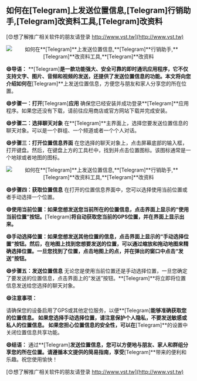 ## **如何在**[Telegram]**上发送位置信息,**[Telegram]**行销助手,**[Telegram]**改资料工具,**[Telegram]**改资料**

[😍想了解推广相关软件的朋友请登录 http://www.vst.tw](http://www.vst.tw)

 <center><img src="https://vst.tw/MP4/tuiguang/png/0.png" alt="如何在**[Telegram]**上发送位置信息,**[Telegram]**行销助手,**[Telegram]**改资料工具,**[Telegram]**改资料"></center>

**😄导语：**
**[Telegram]**是一款功能强大、安全可靠的即时通讯应用程序，它不仅支持文字、图片、音频和视频的发送，还提供了发送位置信息的功能。本文将向您介绍如何在**[Telegram]**上发送位置信息，方便您与朋友和家人分享您的所在位置。

**😄步骤一：打开**[Telegram]**应用**
确保您已经安装并成功登录**[Telegram]**应用程序。如果您还没有下载，请前往应用商店或官方网站下载并完成安装。

**😄步骤二：选择聊天对象**
在**[Telegram]**主界面上，选择您要发送位置信息的聊天对象。可以是一个群组、一个频道或者一个个人对话。

**😄步骤三：打开位置信息界面**
在您选择的聊天对象上，点击屏幕底部的输入框，打开键盘。然后，在键盘上方的工具栏中，找到并点击位置图标。该图标通常是一个地球或者地图的图标。

 <center><img src="https://vst.tw/MP4/tuiguang/png/8.png" alt="如何在**[Telegram]**上发送位置信息,**[Telegram]**行销助手,**[Telegram]**改资料工具,**[Telegram]**改资料"></center>

**😄步骤四：获取位置信息**
在打开的位置信息界面中，您可以选择使用当前位置或者手动选择一个位置。

**😄使用当前位置：如果您想发送您当前所在的位置信息，点击界面上显示的“使用当前位置”按钮。**[Telegram]**将自动获取您当前的GPS位置，并在界面上显示出来。**

**😄手动选择位置：如果您想发送其他位置的信息，点击界面上显示的“手动选择位置”按钮。然后，在地图上找到您想要发送的位置，可以通过缩放和拖动地图来精确选择位置。一旦您找到了位置，点击地图上的点，并在弹出的窗口中点击“发送”按钮。**

**😄步骤五：发送位置信息**
无论您是使用当前位置还是手动选择位置，一旦您确定了要发送的位置信息，点击界面上的“发送”按钮。**[Telegram]**将立即将位置信息发送给您选择的聊天对象。

**😄注意事项：**

请确保您的设备启用了GPS或其他定位服务，以便**[Telegram]**能够准确获取您的位置信息。
如果您选择手动选择位置，请注意保护个人隐私，不要发送敏感或私人的位置信息。
如果您担心位置信息的安全性，可以在**[Telegram]**的设置中关闭位置信息共享功能。

**😄结语：**
通过**[Telegram]**发送位置信息，您可以方便地与朋友、家人和群组分享您的所在位置。请遵循本文提供的简易指南，享受**[Telegram]**带来的便利和乐趣。祝您使用愉快！

[😍想了解推广相关软件的朋友请登录 http://www.vst.tw](http://www.vst.tw)



